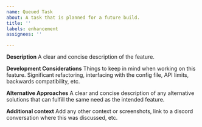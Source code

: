 ```yaml
---
name: Queued Task
about: A task that is planned for a future build.
title: ''
labels: enhancement
assignees: ''

---
```


**Description**
A clear and concise description of the feature.

**Development Considerations**
Things to keep in mind when working on this feature. Significant refactoring, interfacing with the config file, API limits, backwards compatibility, etc.

**Alternative Approaches**
A clear and concise description of any alternative solutions that can fulfill the same need as the intended feature.

**Additional context**
Add any other context or screenshots, link to a discord conversation where this was discussed, etc.
